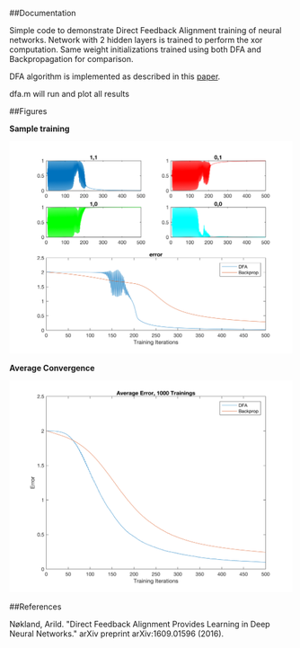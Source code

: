 ##Documentation

Simple code to demonstrate Direct Feedback Alignment training of neural networks. Network with 2 hidden layers is trained to perform the xor computation. Same weight initializations trained using both DFA and Backpropagation for comparison.

DFA algorithm is implemented as described in this [paper](https://arxiv.org/abs/1609.01596).

dfa.m will run and plot all results

##Figures

**Sample training**

![Alt text](/figs/DirectFeedbackAlignement_xor.png?raw=true "Sample Training")

**Average Convergence**

![Alt text](/figs/DirectFeedbackAlignement_xor_1000.png?raw=true "Average Convergence")

##References

Nøkland, Arild. "Direct Feedback Alignment Provides Learning in Deep Neural Networks." arXiv preprint arXiv:1609.01596 (2016).
